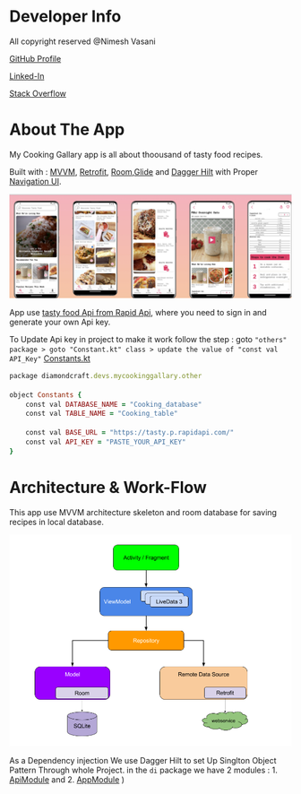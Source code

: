# Developer Info

All copyright reserved @Nimesh Vasani 

[GitHub Profile](https://github.com/NimeshVasani)

[Linked-In](https://www.linkedin.com/in/nimesh-vasani-99b642154/)

[Stack Overflow](https://stackoverflow.com/users/16579306/nimesh-vasani)

# About The App

My Cooking Gallary app is all about thoousand of tasty food recipes.

Built with  : [MVVM](https://developer.android.com/topic/libraries/architecture/viewmodel?gclid=CjwKCAjw5dqgBhBNEiwA7PryaEGGNXBuF_269i5vAml9SedixRgYXYfktdB8NOZm__qJWmdN6hpUahoC2IQQAvD_BwE&gclsrc=aw.ds#kotlin_1), [Retrofit](https://square.github.io/retrofit/), [Room](https://developer.android.com/training/data-storage/room),[Glide](https://github.com/bumptech/glide) and [Dagger Hilt](https://developer.android.com/training/dependency-injection/hilt-android) with Proper [Navigation UI](https://developer.android.com/guide/navigation/navigation-getting-started).

![alt text](https://github.com/NimeshVasani/My_Cooking_Gallary/blob/main/snapshots/final_snap_shot.png)

App use [tasty food Api from Rapid Api](https://rapidapi.com/apidojo/api/tasty/), where you need to sign in and generate your own Api key.

To Update Api key in project to make it work follow the step : goto `"others"  package > goto "Constant.kt" class > update the value of "const val API_Key"` [Constants.kt](app/src/main/java/diamondcraft/devs/mycookinggallary/other/Constants.kt)


```ruby
package diamondcraft.devs.mycookinggallary.other

object Constants {
    const val DATABASE_NAME = "Cooking_database"
    const val TABLE_NAME = "Cooking_table"

    const val BASE_URL = "https://tasty.p.rapidapi.com/"
    const val API_KEY = "PASTE_YOUR_API_KEY"
}
```

# Architecture & Work-Flow
This app use MVVM architecture skeleton and room database for saving recipes in local database.

![alt text](https://github.com/NimeshVasani/My_Cooking_Gallary/blob/main/snapshots/architecture.png)

As a Dependency injection We use Dagger Hilt to set Up Singlton Object Pattern Through whole Project.
in the `di` package we have 2 modules : 1. [ApiModule](app/src/main/java/diamondcraft/devs/mycookinggallary/di/ApiModule.kt)
 and 2. [AppModule](app/src/main/java/diamondcraft/devs/mycookinggallary/di/AppModule.kt)
) 

